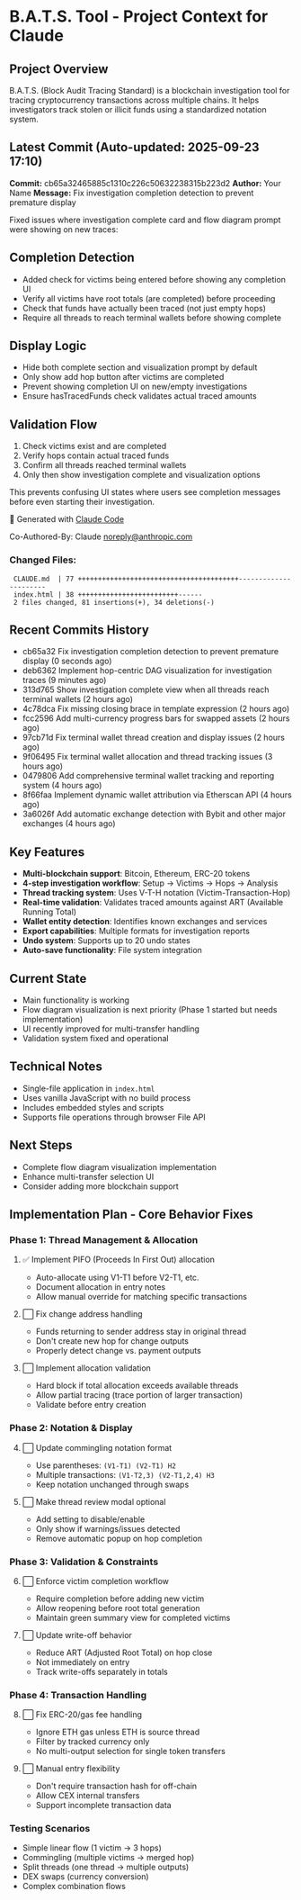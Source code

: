 # B.A.T.S. Tool - Project Context for Claude

## Project Overview
B.A.T.S. (Block Audit Tracing Standard) is a blockchain investigation tool for tracing cryptocurrency transactions across multiple chains. It helps investigators track stolen or illicit funds using a standardized notation system.

## Latest Commit (Auto-updated: 2025-09-23 17:10)

**Commit:** cb65a32465885c1310c226c50632238315b223d2
**Author:** Your Name
**Message:** Fix investigation completion detection to prevent premature display

Fixed issues where investigation complete card and flow diagram prompt were showing on new traces:

## Completion Detection
- Added check for victims being entered before showing any completion UI
- Verify all victims have root totals (are completed) before proceeding
- Check that funds have actually been traced (not just empty hops)
- Require all threads to reach terminal wallets before showing complete

## Display Logic
- Hide both complete section and visualization prompt by default
- Only show add hop button after victims are completed
- Prevent showing completion UI on new/empty investigations
- Ensure hasTracedFunds check validates actual traced amounts

## Validation Flow
1. Check victims exist and are completed
2. Verify hops contain actual traced funds
3. Confirm all threads reached terminal wallets
4. Only then show investigation complete and visualization options

This prevents confusing UI states where users see completion messages before even starting their investigation.

🤖 Generated with [Claude Code](https://claude.ai/code)

Co-Authored-By: Claude <noreply@anthropic.com>

### Changed Files:
```
 CLAUDE.md  | 77 ++++++++++++++++++++++++++++++++++++++++----------------------
 index.html | 38 +++++++++++++++++++++++++------
 2 files changed, 81 insertions(+), 34 deletions(-)
```

## Recent Commits History

- cb65a32 Fix investigation completion detection to prevent premature display (0 seconds ago)
- deb6362 Implement hop-centric DAG visualization for investigation traces (9 minutes ago)
- 313d765 Show investigation complete view when all threads reach terminal wallets (2 hours ago)
- 4c78dca Fix missing closing brace in template expression (2 hours ago)
- fcc2596 Add multi-currency progress bars for swapped assets (2 hours ago)
- 97cb71d Fix terminal wallet thread creation and display issues (2 hours ago)
- 9f06495 Fix terminal wallet allocation and thread tracking issues (3 hours ago)
- 0479806 Add comprehensive terminal wallet tracking and reporting system (4 hours ago)
- 8f66faa Implement dynamic wallet attribution via Etherscan API (4 hours ago)
- 3a6026f Add automatic exchange detection with Bybit and other major exchanges (4 hours ago)

## Key Features
- **Multi-blockchain support**: Bitcoin, Ethereum, ERC-20 tokens
- **4-step investigation workflow**: Setup → Victims → Hops → Analysis
- **Thread tracking system**: Uses V-T-H notation (Victim-Transaction-Hop)
- **Real-time validation**: Validates traced amounts against ART (Available Running Total)
- **Wallet entity detection**: Identifies known exchanges and services
- **Export capabilities**: Multiple formats for investigation reports
- **Undo system**: Supports up to 20 undo states
- **Auto-save functionality**: File system integration

## Current State
- Main functionality is working
- Flow diagram visualization is next priority (Phase 1 started but needs implementation)
- UI recently improved for multi-transfer handling
- Validation system fixed and operational

## Technical Notes
- Single-file application in `index.html`
- Uses vanilla JavaScript with no build process
- Includes embedded styles and scripts
- Supports file operations through browser File API

## Next Steps
- Complete flow diagram visualization implementation
- Enhance multi-transfer selection UI
- Consider adding more blockchain support

## Implementation Plan - Core Behavior Fixes

### Phase 1: Thread Management & Allocation
1. ✅ Implement PIFO (Proceeds In First Out) allocation
   - Auto-allocate using V1-T1 before V2-T1, etc.
   - Document allocation in entry notes
   - Allow manual override for matching specific transactions

2. ⬜ Fix change address handling
   - Funds returning to sender address stay in original thread
   - Don't create new hop for change outputs
   - Properly detect change vs. payment outputs

3. ⬜ Implement allocation validation
   - Hard block if total allocation exceeds available threads
   - Allow partial tracing (trace portion of larger transaction)
   - Validate before entry creation

### Phase 2: Notation & Display
4. ⬜ Update commingling notation format
   - Use parentheses: `(V1-T1) (V2-T1) H2`
   - Multiple transactions: `(V1-T2,3) (V2-T1,2,4) H3`
   - Keep notation unchanged through swaps

5. ⬜ Make thread review modal optional
   - Add setting to disable/enable
   - Only show if warnings/issues detected
   - Remove automatic popup on hop completion

### Phase 3: Validation & Constraints
6. ⬜ Enforce victim completion workflow
   - Require completion before adding new victim
   - Allow reopening before root total generation
   - Maintain green summary view for completed victims

7. ⬜ Update write-off behavior
   - Reduce ART (Adjusted Root Total) on hop close
   - Not immediately on entry
   - Track write-offs separately in totals

### Phase 4: Transaction Handling
8. ⬜ Fix ERC-20/gas fee handling
   - Ignore ETH gas unless ETH is source thread
   - Filter by tracked currency only
   - No multi-output selection for single token transfers

9. ⬜ Manual entry flexibility
   - Don't require transaction hash for off-chain
   - Allow CEX internal transfers
   - Support incomplete transaction data

### Testing Scenarios
- Simple linear flow (1 victim → 3 hops)
- Commingling (multiple victims → merged hop)
- Split threads (one thread → multiple outputs)
- DEX swaps (currency conversion)
- Complex combination flows

